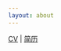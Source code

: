 ```yaml
---
layout: about
---
```


[CV](https://github.com/sherylman/sherylman.github.com/raw/master/me/CV-LIU20160905.pdf) | [简历](https://github.com/sherylman/sherylman.github.com/raw/master/me/%E5%88%98%E6%A2%A6%E6%81%92%E7%AE%80%E5%8E%8620160918.pdf) 